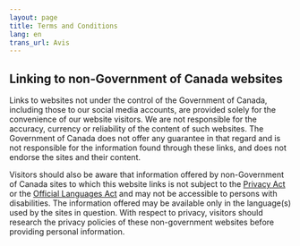 ```yaml
---
layout: page
title: Terms and Conditions
lang: en
trans_url: Avis
---
```


## Linking to non-Government of Canada websites

Links to websites not under the control of the Government of Canada, including those to our social media accounts, are provided solely for the convenience of our website visitors. We are not responsible for the accuracy, currency or reliability of the content of such websites. The Government of Canada does not offer any guarantee in that regard and is not responsible for the information found through these links, and does not endorse the sites and their content.

Visitors should also be aware that information offered by non-Government of Canada sites to which this website links is not subject to the [Privacy Act](https://laws-lois.justice.gc.ca/eng/acts/P-21/index.html) or the [Official Languages Act](https://laws-lois.justice.gc.ca/eng/acts/O-3.01/) and may not be accessible to persons with disabilities. The information offered may be available only in the language(s) used by the sites in question. With respect to privacy, visitors should research the privacy policies of these non-government websites before providing personal information.
